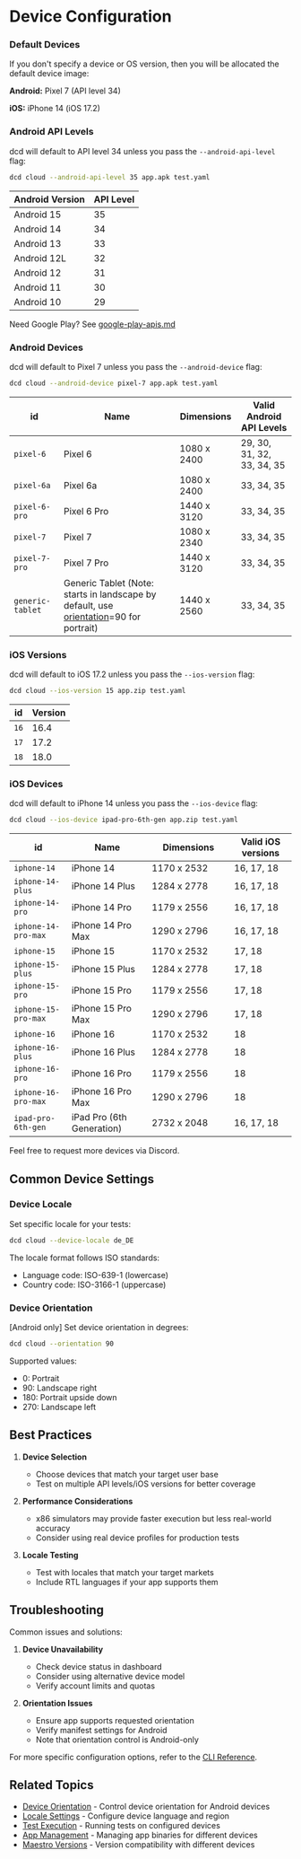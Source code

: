 # Device Configuration

### Default Devices

If you don't specify a device or OS version, then you will be allocated the default device image:

**Android:** Pixel 7 (API level 34)

**iOS:** iPhone 14 (iOS 17.2)

### Android API Levels

dcd will default to API level 34 unless you pass the `--android-api-level` flag:

```bash
dcd cloud --android-api-level 35 app.apk test.yaml
```

| Android Version | API Level |
| --------------- | --------- |
| Android 15      | 35        |
| Android 14      | 34        |
| Android 13      | 33        |
| Android 12L     | 32        |
| Android 12      | 31        |
| Android 11      | 30        |
| Android 10      | 29        |

Need Google Play? See [google-play-apis.md](../reference/google-play-apis.md)

### Android Devices

dcd will default to Pixel 7 unless you pass the `--android-device` flag:

```bash
dcd cloud --android-device pixel-7 app.apk test.yaml
```

| id               | Name                                                                                                                                                                                      | Dimensions  | Valid Android API Levels   |
| ---------------- | ----------------------------------------------------------------------------------------------------------------------------------------------------------------------------------------- | ----------- | -------------------------- |
| `pixel-6`        | Pixel 6                                                                                                                                                                                   | 1080 x 2400 | 29, 30, 31, 32, 33, 34, 35 |
| `pixel-6a`       | Pixel 6a                                                                                                                                                                                  | 1080 x 2400 | 33, 34, 35                 |
| `pixel-6-pro`    | Pixel 6 Pro                                                                                                                                                                               | 1440 x 3120 | 33, 34, 35                 |
| `pixel-7`        | Pixel 7                                                                                                                                                                                   | 1080 x 2340 | 33, 34, 35                 |
| `pixel-7-pro`    | Pixel 7 Pro                                                                                                                                                                               | 1440 x 3120 | 33, 34, 35                 |
| `generic-tablet` | Generic Tablet (Note: starts in landscape by default, use [orientation](../features/orientation.md)=90 for portrait) | 1440 x 2560 | 33, 34, 35                 |

### iOS Versions

dcd will default to iOS 17.2 unless you pass the `--ios-version` flag:

```bash
dcd cloud --ios-version 15 app.zip test.yaml
```

| id   | Version |
| ---- | ------- |
| `16` | 16.4    |
| `17` | 17.2    |
| `18` | 18.0    |

### iOS Devices

dcd will default to iPhone 14 unless you pass the `--ios-device` flag:

```bash
dcd cloud --ios-device ipad-pro-6th-gen app.zip test.yaml
```

<table><thead><tr><th>id</th><th>Name</th><th width="131">Dimensions</th><th>Valid iOS versions</th></tr></thead><tbody><tr><td><code>iphone-14</code></td><td>iPhone 14</td><td>1170 x 2532</td><td>16, 17, 18</td></tr><tr><td><code>iphone-14-plus</code></td><td>iPhone 14 Plus</td><td>1284 x 2778</td><td>16, 17, 18</td></tr><tr><td><code>iphone-14-pro</code></td><td>iPhone 14 Pro</td><td>1179 x 2556</td><td>16, 17, 18</td></tr><tr><td><code>iphone-14-pro-max</code></td><td>iPhone 14 Pro Max</td><td>1290 x 2796</td><td>16, 17, 18</td></tr><tr><td><code>iphone-15</code></td><td>iPhone 15</td><td>1170 x 2532</td><td>17, 18</td></tr><tr><td><code>iphone-15-plus</code></td><td>iPhone 15 Plus</td><td>1284 x 2778</td><td>17, 18</td></tr><tr><td><code>iphone-15-pro</code></td><td>iPhone 15 Pro</td><td>1179 x 2556</td><td>17, 18</td></tr><tr><td><code>iphone-15-pro-max</code></td><td>iPhone 15 Pro Max</td><td>1290 x 2796</td><td>17, 18</td></tr><tr><td><code>iphone-16</code></td><td>iPhone 16</td><td>1170 x 2532</td><td>18</td></tr><tr><td><code>iphone-16-plus</code></td><td>iPhone 16 Plus</td><td>1284 x 2778</td><td>18</td></tr><tr><td><code>iphone-16-pro</code></td><td>iPhone 16 Pro</td><td>1179 x 2556</td><td>18</td></tr><tr><td><code>iphone-16-pro-max</code></td><td>iPhone 16 Pro Max</td><td>1290 x 2796</td><td>18</td></tr><tr><td><code>ipad-pro-6th-gen</code></td><td>iPad Pro (6th Generation)</td><td>2732 x 2048</td><td>16, 17, 18</td></tr></tbody></table>

Feel free to request more devices via Discord.

## Common Device Settings

### Device Locale
Set specific locale for your tests:
```bash
dcd cloud --device-locale de_DE
```

The locale format follows ISO standards:
- Language code: ISO-639-1 (lowercase)
- Country code: ISO-3166-1 (uppercase)

### Device Orientation
[Android only] Set device orientation in degrees:
```bash
dcd cloud --orientation 90
```

Supported values:
- 0: Portrait
- 90: Landscape right
- 180: Portrait upside down
- 270: Landscape left

## Best Practices

1. **Device Selection**
   - Choose devices that match your target user base
   - Test on multiple API levels/iOS versions for better coverage

2. **Performance Considerations**
   - x86 simulators may provide faster execution but less real-world accuracy
   - Consider using real device profiles for production tests

3. **Locale Testing**
   - Test with locales that match your target markets
   - Include RTL languages if your app supports them

## Troubleshooting

Common issues and solutions:

1. **Device Unavailability**
   - Check device status in dashboard
   - Consider using alternative device model
   - Verify account limits and quotas

2. **Orientation Issues**
   - Ensure app supports requested orientation
   - Verify manifest settings for Android
   - Note that orientation control is Android-only

For more specific configuration options, refer to the [CLI Reference](../reference/cli.md).

## Related Topics
- [Device Orientation](../features/orientation.md) - Control device orientation for Android devices
- [Locale Settings](../features/locale-settings.md) - Configure device language and region
- [Test Execution](../features/test-execution.md) - Running tests on configured devices
- [App Management](../features/app-management.md) - Managing app binaries for different devices
- [Maestro Versions](../features/maestro-versions.md) - Version compatibility with different devices 